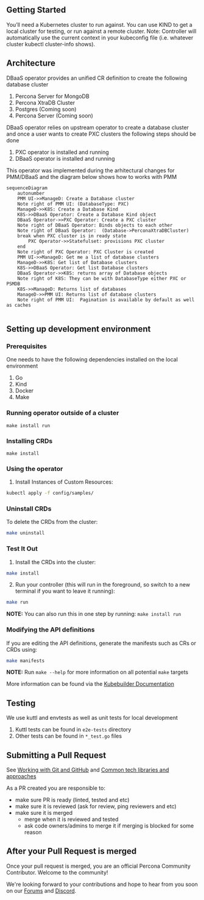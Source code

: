## Getting Started
You’ll need a Kubernetes cluster to run against. You can use KIND to get a local cluster for testing, or run against a remote cluster. Note: Controller will automatically use the current context in your kubeconfig file (i.e. whatever cluster kubectl cluster-info shows).

## Architecture 

DBaaS operator provides an unified CR definition to create the following database cluster

1. Percona Server for MongoDB
2. Percona XtraDB Cluster
3. Postgres (Coming soon)
4. Percona Server (Coming soon)

DBaaS operator relies on upstream operator to create a database cluster and once a user wants to create PXC clusters the following steps should be done

1. PXC operator is installed and running
2. DBaaS operator is installed and running

This operator was implemented during the arhitectural changes for PMM/DBaaS and the diagram below shows how to works with PMM

```mermaid
sequenceDiagram
    autonumber
    PMM UI->>ManageD: Create a Database cluster
    Note right of PMM UI: (DatabaseType: PXC)
    ManageD->>K8S: Create a Database Kind
    K8S->>DBaaS Operator: Create a Database Kind object
    DBaaS Operator->>PXC Operator: Create a PXC cluster
    Note right of DBaaS Operator: Binds objects to each other
    Note right of DBaaS Operator:  (Database->PerconaXtraDBCluster)
    break when PXC cluster is in ready state
    	PXC Operator->>Statefulset: provisions PXC cluster
    end
    Note right of PXC Operator: PXC Cluster is created
    PMM UI->>ManageD: Get me a list of database clusters 
    ManageD->>K8S: Get list of Database clusters 
    K8S->>DBaaS Operator: Get list Database clusters
    DBaaS Operator->>K8S: returns array of Database objects
    Note right of K8S: They can be with DatabaseType either PXC or PSMDB
    K8S->>ManageD: Returns list of databases
    ManageD->>PMM UI: Returns list of database clusters
    Note right of PMM UI:  Pagination is available by default as well as caches
    
```    

## Setting up development environment


### Prerequisites
One needs to have the following dependencies installed on the local environment

1. Go 
2. Kind
3. Docker
4. Make

### Running operator outside of a cluster

```
make install run
```

### Installing CRDs

``` 
make install
```

### Using the operator

1. Install Instances of Custom Resources:

```sh
kubectl apply -f config/samples/
```

<!---
2. Build and push your image to the location specified by `IMG`:
	
```sh
make docker-build docker-push IMG=<some-registry>/dbaas-operator:tag
```
	
3. Deploy the controller to the cluster with the image specified by `IMG`:

```sh
make deploy IMG=<some-registry>/dbaas-operator:tag
```
-->

### Uninstall CRDs
To delete the CRDs from the cluster:

```sh
make uninstall
```



### Test It Out
1. Install the CRDs into the cluster:

```sh
make install
```

2. Run your controller (this will run in the foreground, so switch to a new terminal if you want to leave it running):

```sh
make run
```

**NOTE:** You can also run this in one step by running: `make install run`

### Modifying the API definitions
If you are editing the API definitions, generate the manifests such as CRs or CRDs using:

```sh
make manifests
```

**NOTE:** Run `make --help` for more information on all potential `make` targets

More information can be found via the [Kubebuilder Documentation](https://book.kubebuilder.io/introduction.html)

## Testing

We use kuttl and envtests as well as unit tests for local development

1. Kuttl tests can be found in `e2e-tests` directory
2. Other tests can be found in `*_test.go` files

## Submitting a Pull Request

See [Working with Git and GitHub](docs/process/GIT_AND_GITHUB.md) and [Common tech libraries and approaches](docs/process/common_tech_lib_approaches.md)

As a PR created you are responsible to:
* make sure PR is ready (linted, tested and etc)
* make sure it is reviewed (ask for review, ping reviewers and etc)
* make sure it is merged
  * merge when it is reviewed and tested
  * ask code owners/admins to merge it if merging is blocked for some reason

## After your Pull Request is merged

Once your pull request is merged, you are an official Percona Community Contributor. Welcome to the community!

We're looking forward to your contributions and hope to hear from you soon on our [Forums](https://forums.percona.com) and [Discord](https://discord.gg/mQEyGPkNbR).
